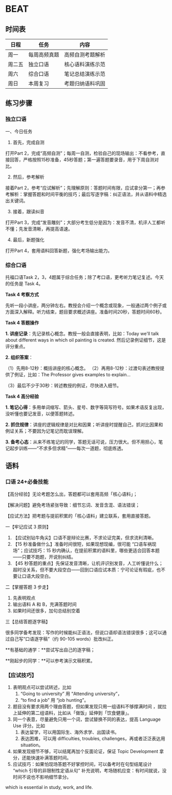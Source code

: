 # BEAT

## 时间表

| 日程   | 任务         | 内容             |
| ------ | ------------ | ---------------- |
| 周一   | 每周高频真题 | 高频自测考题解析 |
| 周二五 | 独立口语     | 核心语料演练示范 |
| 周六   | 综合口语     | 笔记总结演练示范 |
| 周日   | 本周复习     | 考题归纳语料巩固 |

## 练习步骤

### 独立口语

一、今日任务

1. 首先，完成自测

打开Part 2，完成“高频自测”；每周一自测，检验自己的现场输出：不看参考，直接回答，严格按照15秒准备，45秒答题；第一遍答题要录音，用于下周自测对比。

2. 然后，参考解析

接着Part 2，参考“应试解析”；先理解原则：答题时间有限，应试拿分第一；再参考解析：掌握答题和时间平衡的技巧；最后写逐字稿：纠正语法，并从语料中精选出关键词。

3. 接着，跟读纠音

打开Part 3，完成“发音雕刻”；大部分考生低分是因为：发音不清，机评人工都听不懂；先发音清晰，再提高语速。

4. 最后，新题强化

打开Part 4，套用语料回答新题，强化考场输出能力。

### 综合口语

托福口语Task 2，3，4题属于综合任务；除了考口语，更考听力笔记复述。今天的任务是 Task 4。

**Task 4 考察方式**

先听一段小讲座，两分钟左右。教授会介绍一个概念或现象，一般通过两个例子或方面深入解释。听力结束，题目要求概述讲座。准备时间20秒，答题时间60秒。

**Task 4 答题操作**

**1. 讲座记录**：先记录核心概念。教授一般会直接表明，比如：Today we'll talk about different ways in which oil painting is created. 然后记录例证细节，这是评分重点。

**2. 组织答案**：

（1）先用8-12秒：概括讲座的核心概念。
（2）再用8-12秒：过渡句表述教授提供了例证，比如：The Professor gives examples to explain...

（3）最后不少于30秒：转述教授的例证，尽快进入细节。

**Task 4 高分经验**

**1. 笔记心得**：多用单词缩写、箭头、星号、数字等简写符号。如果术语反复出现，没听懂也要记发音，以便答题转述。

**2. 抓住规律**：讲座的逻辑规律是对比和因果；听讲座时提醒自己，抓对比因果和例证关系；不要因为记笔记而耽误理解。

**3. 备考心态**：从来不练笔记的同学，答题无话可说，压力很大。但不用担心，笔记起步训练——“不求多但求精”——每次一道题，彻底练透。

## 语料

### 口语 24+必备技能

【高分经验】无论考题怎么出，答题都可以套用高频「核心语料」；

【解决问题】避免考场紧张导致：细节忘词、发音含混、语法错误；

【应试方法】把考题与提前积累的「核心语料」建立联系，套用直接答题。

一【牢记应试 3 原则】

1. 【应试别钻牛角尖】口语不是辩论比赛，不求论证完美，但求流利清晰。
2. 【15 秒准备做什么】准备时间很短，如果现想现编，很可能 “口语车祸现场”；应试技巧：15 秒内确认，在提前积累的语料里，哪些更适合回答本题——只要不跑题，开说别纠结。
3. 【45 秒答题的重点】先保证发音清晰，让机评识别发音，人工听懂说什么；超时没关系，但不要大段空白——回到口语应试本质：宁可论证有瑕疵，也不要让口语大段空白。

二【掌握答题 3 步走】

1. 先表明观点
2. 输出语料 A 和 B，充满答题时间
3. 如果时间还很多，加句总结别空着

三【总结答题逐字稿】

很多同学备考发现：写作的时候能纠正语法，但说口语却语法错误很多；这可以通过自己写“口语逐字稿”（约 90-105 words）批改纠正。

**有基础的通学：**尝试写出自己的逐字稿；

**刚起步的同学：**可以参考演示文稿积累。

### 【应试技巧】

1. 表明观点可以尝试转述，比如
   1. “Going to university” 用 “Attending university”，
   2. “to find a job” 用 “job hunting”。
2. 题目没有要求用两个理由答题，但如果发现只用一组语料不够撑满时间 ，就拉上延伸的第二组语料，比如从「做饭」延伸到「饮食健康」。
3. 同一个表意，尽量避免只用一个词，尝试替换不同的表达，提高 Language Use 评分。比如
   1. 表达留学，可以用国际生、海外求学、出国读书。
   2. 表达困难，可以用 difficulties, troubles, challenges，再或者泛泛表达用 situation。
4. 如果发现细节不够，可以结尾再加个反面论证，保证 Topic Development 拿分，还能快速补满答题时间。
5. 应试技巧：如果怕现场答题不好掌控时间，可以备考时在句型结尾设计 “which 引导的非限制性定语从句” 补充说明，考场随机应变：有时间就说，没时间不说也不影响细节拿分。

which is essential in study, work, and life.
